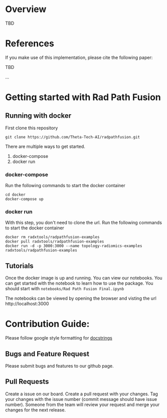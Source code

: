 # Overview

TBD

# References

If you make use of this implementation, please cite the following paper:

TBD

...

# Getting started with Rad Path Fusion

## Running with docker

First clone this repository

```
git clone https://github.com/Theta-Tech-AI/radpathfusion.git
```

There are multiple ways to get started.

1. docker-compose
2. docker run

### docker-compose

Run the following commands to start the docker container

```
cd docker
docker-compose up
```

### docker run

With this step, you don't need to clone the url.
Run the following commands to start the docker container

```
docker rm radxtools/radpathfusion-examples
docker pull radxtools/radpathfusion-examples
docker run -d -p 3000:3000 --name topology-radiomics-examples radxtools/radpathfusion-examples
```

## Tutorials

Once the docker image is up and running. You can view our notebooks. You can get started with the notebook to learn how to use the package. You should start with `notebooks/Rad Path Fusion Final.ipynb`

The notebooks can be viewed by opening the browser and visting the url http://localhost:3000


# Contribution Guide:

Please follow google style formatting for [docstrings](https://google.github.io/styleguide/pyguide.html#38-comments-and-docstrings)

## Bugs and Feature Request

Please submit bugs and features to our github page.


## Pull Requests
Create a issue on our board.
Create a pull request with your changes. Tag your changes with the issue number (commit message should have issue number).
Someone from the team will review your request and merge your changes for the next release.